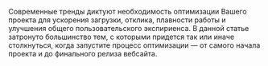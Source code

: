 
<p>Современные тренды диктуют необходимость оптимизации Вашего проекта для ускорения загрузки, отклика, плавности работы и улучшения общего пользовательского экспириенса.
В данной статье затронуто большинство тем, с которыми придется так или иначе столкнуться, когда запустите процесс оптимизации  — от самого начала проекта и до финального релиза вебсайта.
</p>
